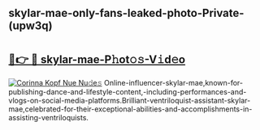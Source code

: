 ## skylar-mae-only-fans​-leaked-photo​-Private-(upw3q)


# <h2><a href="https://mediaupload.pro?title=skylar-mae&ref=git">🔗👉 🔴 skylar-mae-P𝚑ot𝚘𝚜-V𝚒d𝚎o</a></h2>

[![Corinna Kopf Nue Nu𝚍e𝚜](https://i.imgur.com/0qMVB7G.gif)](https://mediaupload.pro?title=skylar-mae&ref=git)
Online-influencer-skylar-mae,known-for-publishing-dance-and-lifestyle-content,-including-performances-and-vlogs-on-social-media-platforms.Brilliant-ventriloquist-assistant-skylar-mae,celebrated-for-their-exceptional-abilities-and-accomplishments-in-assisting-ventriloquists.  
